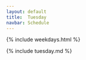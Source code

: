 ```yaml
---
layout: default
title:  Tuesday
navbar: Schedule
---
```


{% include weekdays.html %}

{% include tuesday.md %}
